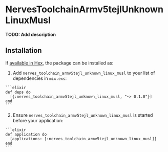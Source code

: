 # NervesToolchainArmv5tejlUnknownLinuxMusl

**TODO: Add description**

## Installation

If [available in Hex](https://hex.pm/docs/publish), the package can be installed as:

  1. Add `nerves_toolchain_armv5tejl_unknown_linux_musl` to your list of dependencies in `mix.exs`:

    ```elixir
    def deps do
      [{:nerves_toolchain_armv5tejl_unknown_linux_musl, "~> 0.1.0"}]
    end
    ```

  2. Ensure `nerves_toolchain_armv5tejl_unknown_linux_musl` is started before your application:

    ```elixir
    def application do
      [applications: [:nerves_toolchain_armv5tejl_unknown_linux_musl]]
    end
    ```

